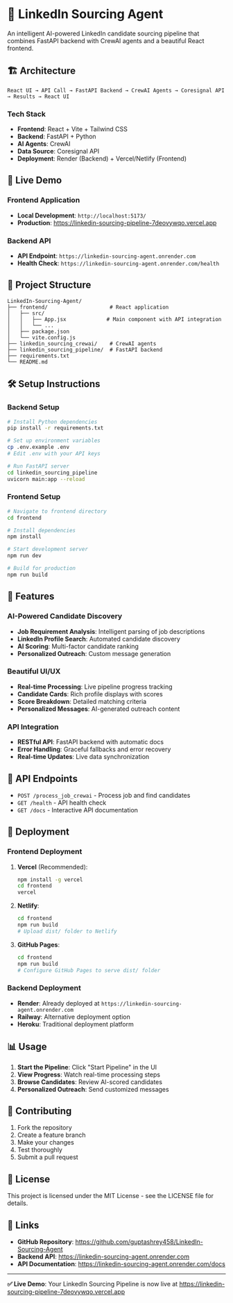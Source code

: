 # 🤖 LinkedIn Sourcing Agent

An intelligent AI-powered LinkedIn candidate sourcing pipeline that combines FastAPI backend with CrewAI agents and a beautiful React frontend.

## 🏗️ Architecture

```
React UI → API Call → FastAPI Backend → CrewAI Agents → Coresignal API → Results → React UI
```

### Tech Stack
- **Frontend**: React + Vite + Tailwind CSS
- **Backend**: FastAPI + Python
- **AI Agents**: CrewAI
- **Data Source**: Coresignal API
- **Deployment**: Render (Backend) + Vercel/Netlify (Frontend)

## 🚀 Live Demo

### Frontend Application
- **Local Development**: `http://localhost:5173/`
- **Production**: https://linkedin-sourcing-pipeline-7deovywqo.vercel.app

### Backend API
- **API Endpoint**: `https://linkedin-sourcing-agent.onrender.com`
- **Health Check**: `https://linkedin-sourcing-agent.onrender.com/health`

## 📁 Project Structure

```
LinkedIn-Sourcing-Agent/
├── frontend/                    # React application
│   ├── src/
│   │   ├── App.jsx             # Main component with API integration
│   │   └── ...
│   ├── package.json
│   └── vite.config.js
├── linkedin_sourcing_crewai/    # CrewAI agents
├── linkedin_sourcing_pipeline/  # FastAPI backend
├── requirements.txt
└── README.md
```

## 🛠️ Setup Instructions

### Backend Setup
```bash
# Install Python dependencies
pip install -r requirements.txt

# Set up environment variables
cp .env.example .env
# Edit .env with your API keys

# Run FastAPI server
cd linkedin_sourcing_pipeline
uvicorn main:app --reload
```

### Frontend Setup
```bash
# Navigate to frontend directory
cd frontend

# Install dependencies
npm install

# Start development server
npm run dev

# Build for production
npm run build
```

## 🎯 Features

### AI-Powered Candidate Discovery
- **Job Requirement Analysis**: Intelligent parsing of job descriptions
- **LinkedIn Profile Search**: Automated candidate discovery
- **AI Scoring**: Multi-factor candidate ranking
- **Personalized Outreach**: Custom message generation

### Beautiful UI/UX
- **Real-time Processing**: Live pipeline progress tracking
- **Candidate Cards**: Rich profile displays with scores
- **Score Breakdown**: Detailed matching criteria
- **Personalized Messages**: AI-generated outreach content

### API Integration
- **RESTful API**: FastAPI backend with automatic docs
- **Error Handling**: Graceful fallbacks and error recovery
- **Real-time Updates**: Live data synchronization

## 🔧 API Endpoints

- `POST /process_job_crewai` - Process job and find candidates
- `GET /health` - API health check
- `GET /docs` - Interactive API documentation

## 🚀 Deployment

### Frontend Deployment
1. **Vercel** (Recommended):
   ```bash
   npm install -g vercel
   cd frontend
   vercel
   ```

2. **Netlify**:
   ```bash
   cd frontend
   npm run build
   # Upload dist/ folder to Netlify
   ```

3. **GitHub Pages**:
   ```bash
   cd frontend
   npm run build
   # Configure GitHub Pages to serve dist/ folder
   ```

### Backend Deployment
- **Render**: Already deployed at `https://linkedin-sourcing-agent.onrender.com`
- **Railway**: Alternative deployment option
- **Heroku**: Traditional deployment platform

## 📊 Usage

1. **Start the Pipeline**: Click "Start Pipeline" in the UI
2. **View Progress**: Watch real-time processing steps
3. **Browse Candidates**: Review AI-scored candidates
4. **Personalized Outreach**: Send customized messages

## 🤝 Contributing

1. Fork the repository
2. Create a feature branch
3. Make your changes
4. Test thoroughly
5. Submit a pull request

## 📄 License

This project is licensed under the MIT License - see the LICENSE file for details.

## 🔗 Links

- **GitHub Repository**: https://github.com/guptashrey458/LinkedIn-Sourcing-Agent
- **Backend API**: https://linkedin-sourcing-agent.onrender.com
- **API Documentation**: https://linkedin-sourcing-agent.onrender.com/docs

---

**✅ Live Demo**: Your LinkedIn Sourcing Pipeline is now live at https://linkedin-sourcing-pipeline-7deovywqo.vercel.app 